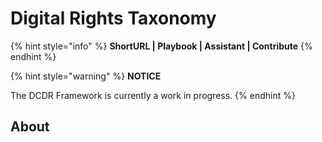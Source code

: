 # Digital Rights Taxonomy

{% hint style="info" %}
**ShortURL | Playbook | Assistant | Contribute**
{% endhint %}

{% hint style="warning" %}
**NOTICE**

The DCDR Framework is currently a work in progress.
{% endhint %}

## About





